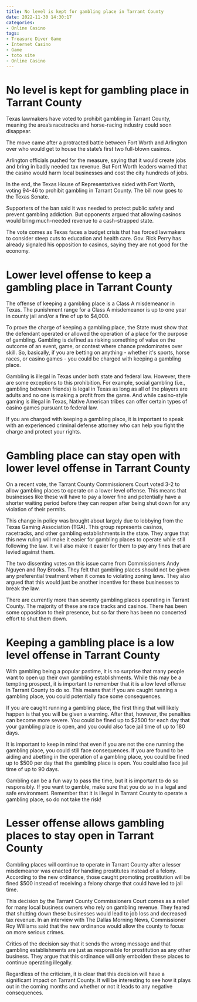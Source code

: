 ```yaml
---
title: No level is kept for gambling place in Tarrant County
date: 2022-11-30 14:30:17
categories:
- Online Casino
tags:
- Treasure Diver Game
- Internet Casino
- Game
- toto site
- Online Casino
---
```



#  No level is kept for gambling place in Tarrant County

Texas lawmakers have voted to prohibit gambling in Tarrant County, meaning the area’s racetracks and horse-racing industry could soon disappear.

The move came after a protracted battle between Fort Worth and Arlington over who would get to house the state’s first two full-blown casinos.

Arlington officials pushed for the measure, saying that it would create jobs and bring in badly needed tax revenue. But Fort Worth leaders warned that the casino would harm local businesses and cost the city hundreds of jobs.

In the end, the Texas House of Representatives sided with Fort Worth, voting 94-46 to prohibit gambling in Tarrant County. The bill now goes to the Texas Senate.

Supporters of the ban said it was needed to protect public safety and prevent gambling addiction. But opponents argued that allowing casinos would bring much-needed revenue to a cash-strapped state.

The vote comes as Texas faces a budget crisis that has forced lawmakers to consider steep cuts to education and health care. Gov. Rick Perry has already signaled his opposition to casinos, saying they are not good for the economy.

#  Lower level offense to keep a gambling place in Tarrant County

The offense of keeping a gambling place is a Class A misdemeanor in Texas. The punishment range for a Class A misdemeanor is up to one year in county jail and/or a fine of up to $4,000.

To prove the charge of keeping a gambling place, the State must show that the defendant operated or allowed the operation of a place for the purpose of gambling. Gambling is defined as risking something of value on the outcome of an event, game, or contest where chance predominates over skill. So, basically, if you are betting on anything - whether it's sports, horse races, or casino games - you could be charged with keeping a gambling place.

Gambling is illegal in Texas under both state and federal law. However, there are some exceptions to this prohibition. For example, social gambling (i.e., gambling between friends) is legal in Texas as long as all of the players are adults and no one is making a profit from the game. And while casino-style gaming is illegal in Texas, Native American tribes can offer certain types of casino games pursuant to federal law.

If you are charged with keeping a gambling place, it is important to speak with an experienced criminal defense attorney who can help you fight the charge and protect your rights.

#  Gambling place can stay open with lower level offense in Tarrant County

On a recent vote, the Tarrant County Commissioners Court voted 3-2 to allow gambling places to operate on a lower level offense. This means that businesses like these will have to pay a lower fine and potentially have a shorter waiting period before they can reopen after being shut down for any violation of their permits.

This change in policy was brought about largely due to lobbying from the Texas Gaming Association (TGA). This group represents casinos, racetracks, and other gambling establishments in the state. They argue that this new ruling will make it easier for gambling places to operate while still following the law. It will also make it easier for them to pay any fines that are levied against them.

The two dissenting votes on this issue came from Commissioners Andy Nguyen and Roy Brooks. They felt that gambling places should not be given any preferential treatment when it comes to violating zoning laws. They also argued that this would just be another incentive for these businesses to break the law.

There are currently more than seventy gambling places operating in Tarrant County. The majority of these are race tracks and casinos. There has been some opposition to their presence, but so far there has been no concerted effort to shut them down.

#  Keeping a gambling place is a low level offense in Tarrant County

With gambling being a popular pastime, it is no surprise that many people want to open up their own gambling establishments. While this may be a tempting prospect, it is important to remember that it is a low level offense in Tarrant County to do so. This means that if you are caught running a gambling place, you could potentially face some consequences.

If you are caught running a gambling place, the first thing that will likely happen is that you will be given a warning. After that, however, the penalties can become more severe. You could be fined up to $2500 for each day that your gambling place is open, and you could also face jail time of up to 180 days.

It is important to keep in mind that even if you are not the one running the gambling place, you could still face consequences. If you are found to be aiding and abetting in the operation of a gambling place, you could be fined up to $500 per day that the gambling place is open. You could also face jail time of up to 90 days.

Gambling can be a fun way to pass the time, but it is important to do so responsibly. If you want to gamble, make sure that you do so in a legal and safe environment. Remember that it is illegal in Tarrant County to operate a gambling place, so do not take the risk!

#  Lesser offense allows gambling places to stay open in Tarrant County

Gambling places will continue to operate in Tarrant County after a lesser misdemeanor was enacted for handling prostitutes instead of a felony. According to the new ordinance, those caught promoting prostitution will be fined $500 instead of receiving a felony charge that could have led to jail time.

This decision by the Tarrant County Commissioners Court comes as a relief for many local business owners who rely on gambling revenue. They feared that shutting down these businesses would lead to job loss and decreased tax revenue. In an interview with The Dallas Morning News, Commissioner Roy Williams said that the new ordinance would allow the county to focus on more serious crimes.

Critics of the decision say that it sends the wrong message and that gambling establishments are just as responsible for prostitution as any other business. They argue that this ordinance will only embolden these places to continue operating illegally.

Regardless of the criticism, it is clear that this decision will have a significant impact on Tarrant County. It will be interesting to see how it plays out in the coming months and whether or not it leads to any negative consequences.